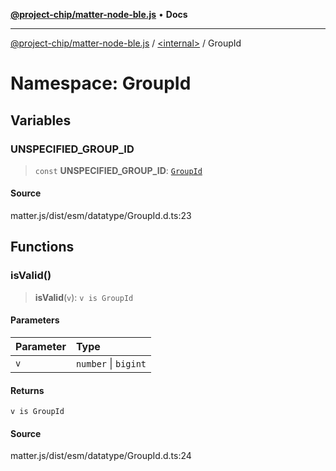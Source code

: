 [**@project-chip/matter-node-ble.js**](../../../README.md) • **Docs**

***

[@project-chip/matter-node-ble.js](../../../globals.md) / [\<internal\>](../../README.md) / GroupId

# Namespace: GroupId

## Variables

### UNSPECIFIED\_GROUP\_ID

> `const` **UNSPECIFIED\_GROUP\_ID**: [`GroupId`](../../README.md#groupid)

#### Source

matter.js/dist/esm/datatype/GroupId.d.ts:23

## Functions

### isValid()

> **isValid**(`v`): `v is GroupId`

#### Parameters

| Parameter | Type |
| :------ | :------ |
| `v` | `number` \| `bigint` |

#### Returns

`v is GroupId`

#### Source

matter.js/dist/esm/datatype/GroupId.d.ts:24
